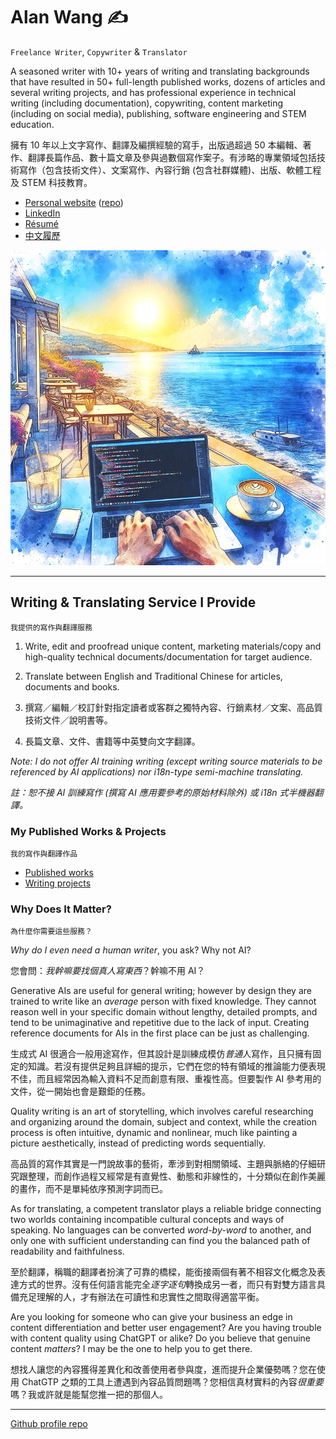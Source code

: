 # Alan Wang ✍️

`Freelance Writer`, `Copywriter` & `Translator`

A seasoned writer with 10+ years of writing and translating backgrounds that have resulted in 50+ full-length published works, dozens of articles and several writing projects, and has professional experience in technical writing (including documentation), copywriting, content marketing (including on social media), publishing, software engineering and STEM education.

擁有 10 年以上文字寫作、翻譯及編撰經驗的寫手，出版過超過 50 本編輯、著作、翻譯長篇作品、數十篇文章及參與過數個寫作案子。有涉略的專業領域包括技術寫作（包含技術文件）、文案寫作、內容行銷 (包含社群媒體)、出版、軟體工程及 STEM 科技教育。

- [Personal website](https://alankrantas.github.io/) ([repo](https://github.com/alankrantas/alankrantas.github.io))
- [LinkedIn](https://www.linkedin.com/in/alankrantas/)
- [Résumé](https://www.cake.me/krantas)
- [中文履歷](https://www.cake.me/me/krantas)

![profile](profile.jpg)

---

## Writing & Translating Service I Provide

`我提供的寫作與翻譯服務`

1. Write, edit and proofread unique content, marketing materials/copy and high-quality technical documents/documentation for target audience.
2. Translate between English and Traditional Chinese for articles, documents and books.

1. 撰寫／編輯／校訂針對指定讀者或客群之獨特內容、行銷素材／文案、高品質技術文件／說明書等。
2. 長篇文章、文件、書籍等中英雙向文字翻譯。

_Note: I do not offer AI training writing (except writing source materials to be referenced by AI applications) nor i18n-type semi-machine translating._

_註：恕不接 AI 訓練寫作 (撰寫 AI 應用要參考的原始材料除外) 或 i18n 式半機器翻譯。_

### My Published Works & Projects

`我的寫作與翻譯作品`

- [Published works](https://github.com/alankrantas/alankrantas/blob/main/works/published.md)
- [Writing projects](https://github.com/alankrantas/alankrantas/blob/main/works/projects.md)

### Why Does It Matter?

`為什麼你需要這些服務？`

_Why do I even need a human writer_, you ask? Why not AI?

您會問：_我幹嘛要找個真人寫東西_？幹嘛不用 AI？

Generative AIs are useful for general writing; however by design they are trained to write like an _average_ person with fixed knowledge. They cannot reason well in your specific domain without lengthy, detailed prompts, and tend to be unimaginative and repetitive due to the lack of input. Creating reference documents for AIs in the first place can be just as challenging.

生成式 AI 很適合一般用途寫作，但其設計是訓練成模仿*普通*人寫作，且只擁有固定的知識。若沒有提供足夠且詳細的提示，它們在您的特有領域的推論能力便表現不佳，而且經常因為輸入資料不足而創意有限、重複性高。但要製作 AI 參考用的文件，從一開始也會是艱鉅的任務。

Quality writing is an art of storytelling, which involves careful researching and organizing around the domain, subject and context, while the creation process is often intuitive, dynamic and nonlinear, much like painting a picture aesthetically, instead of predicting words sequentially.

高品質的寫作其實是一門說故事的藝術，牽涉到對相關領域、主題與脈絡的仔細研究跟整理，而創作過程又經常是有直覺性、動態和非線性的，十分類似在創作美麗的畫作，而不是單純依序預測字詞而已。

As for translating, a competent translator plays a reliable bridge connecting two worlds containing incompatible cultural concepts and ways of speaking. No languages can be converted _word-by-word_ to another, and only one with sufficient understanding can find you the balanced path of readability and faithfulness.

至於翻譯，稱職的翻譯者扮演了可靠的橋樑，能銜接兩個有著不相容文化概念及表達方式的世界。沒有任何語言能完全*逐字逐句*轉換成另一者，而只有對雙方語言具備充足理解的人，才有辦法在可讀性和忠實性之間取得適當平衡。

Are you looking for someone who can give your business an edge in content differentiation and better user engagement? Are you having trouble with content quality using ChatGPT or alike? Do you believe that genuine content _matters_? I may be the one to help you to get there.

想找人讓您的內容獲得差異化和改善使用者參與度，進而提升企業優勢嗎？您在使用 ChatGTP 之類的工具上遭遇到內容品質問題嗎？您相信真材實料的內容*很重要*嗎？我或許就是能幫您推一把的那個人。

---

[Github profile repo](https://github.com/alankrantas/alankrantas)
